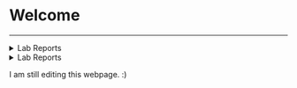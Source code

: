 # **Welcome**
---
<details>
<summary>Lab Reports</summary>

- [Lab Report 1](/lab-report-1-week-2.md)
- [Lab Report 1](/lab-report-2-week-4.md)
- [Lab Report 3](/lab-report-3-week-6.md)
</details>

<details>
<summary>Lab Reports</summary>
<ul>
    <a href="/lab-report-1-week-2.md"><li>Lab Report 1</li></a>
    <a href="/lab-report-2-week-4.md"><li>Lab Report 2</li></a>
    <a href="/lab-report-3-week-6.md"><li>Lab Report 3</li></a>
</ul>
</details>

I am still editing this webpage. :)
